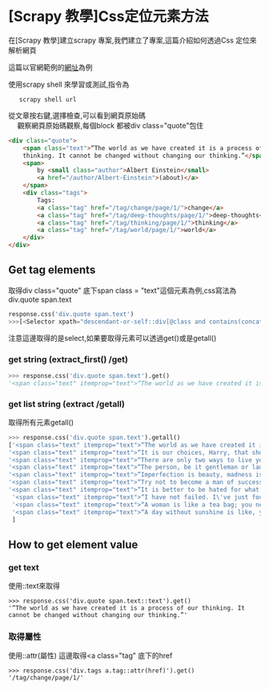 # [Scrapy 教學]Css定位元素方法

在[Scrapy 教學]建立scrapy 專案,我們建立了專案,這篇介紹如何透過Css 定位來解析網頁<br>

這篇以官網範例的<a href ="https://quotes.toscrape.com/page/1/">網址</a>為例<br>

 
使用scrapy shell 來學習或測試,指令為
```
   scrapy shell url
```
從文章按右鍵,選擇檢查,可以看到網頁原始碼<br>　
觀察網頁原始碼觀察,每個block 都被div class="quote"包住

```html
<div class="quote">
    <span class="text">“The world as we have created it is a process of our
    thinking. It cannot be changed without changing our thinking.”</span>
    <span>
        by <small class="author">Albert Einstein</small>
        <a href="/author/Albert-Einstein">(about)</a>
    </span>
    <div class="tags">
        Tags:
        <a class="tag" href="/tag/change/page/1/">change</a>
        <a class="tag" href="/tag/deep-thoughts/page/1/">deep-thoughts</a>
        <a class="tag" href="/tag/thinking/page/1/">thinking</a>
        <a class="tag" href="/tag/world/page/1/">world</a>
    </div>
</div>
```
 
 
## Get tag elements 

取得div class="quote" 底下span class = "text"這個元素為例,css寫法為div.quote span.text<br>


```python
response.css('div.quote span.text')
>>>[<Selector xpath="descendant-or-self::div[@class and contains(concat(' ', normalize-space(@class), ' '), ' quote ')]/des...
```
注意這邊取得的是select,如果要取得元素可以透過get()或是getall()

### get string (extract_first() /get)

```python
>>> response.css('div.quote span.text').get()
'<span class="text" itemprop="text">“The world as we have created it is a process of our thinking. It cannot be changed without changing our thinking.”</span>'
```

### get list string (extract /getall)

取得所有元素getall()
```python
>>> response.css('div.quote span.text').getall()
['<span class="text" itemprop="text">“The world as we have created it is a process of our thinking. It cannot be changed without changing our thinking.”</span>',
'<span class="text" itemprop="text">“It is our choices, Harry, that show what we truly are, far more than our abilities.”</span>', 
'<span class="text" itemprop="text">“There are only two ways to live your life. One is as though nothing is a miracle. The other is as though everything is a miracle.”</span>',
'<span class="text" itemprop="text">“The person, be it gentleman or lady, who has not pleasure in a good novel, must be intolerably stupid.”</span>',
'<span class="text" itemprop="text">“Imperfection is beauty, madness is genius and it\'s better to be absolutely ridiculous than absolutely boring.”</span>',
'<span class="text" itemprop="text">“Try not to become a man of success. Rather become a man of value.”</span>', 
'<span class="text" itemprop="text">“It is better to be hated for what you are than to be loved for what you are not.”</span>',
 '<span class="text" itemprop="text">“I have not failed. I\'ve just found 10,000 ways that won\'t work.”</span>',
 '<span class="text" itemprop="text">“A woman is like a tea bag; you never know how strong it is until it\'s in hot water.”</span>', 
 '<span class="text" itemprop="text">“A day without sunshine is like, you know, night.”</span>'
 ]
```

## How to get element value

### get text
使用::text來取得

```
>>> response.css('div.quote span.text::text').get()
'“The world as we have created it is a process of our thinking. It cannot be changed without changing our thinking.”'
```

### 取得屬性
使用::attr(屬性)
這邊取得<a class="tag" 底下的href
```
>>> response.css('div.tags a.tag::attr(href)').get()
'/tag/change/page/1/'
```